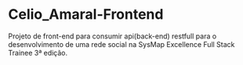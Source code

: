 # Celio_Amaral-Frontend
Projeto de front-end para consumir api(back-end) restfull para o desenvolvimento de uma rede social na SysMap Excellence Full Stack Trainee 3ª edição.
